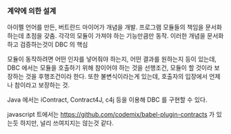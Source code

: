 ### 계약에 의한 설계
아이펠 언어를 만든, 버트란드 마이어가 개념을 개발.
프로그램 모듈들의 책임을 문서화하는데 초점을 갖춤. 
각각의 모듈이 가져야 하는 기능만큼만 동작. 이러한 개념을 문서화하고 검증하는것이 DBC 의 핵심

모듈이 동작하려면 어떤 인자를 넣어줘야 하는지, 어떤 결과를 원하는지 등이 있는데, DBC 에서는 모듈을 호출하기 위해 참이어야 하는 것을 선행조건, 모듈이 할 것이라 보장하는 것을 후행조건이라 한다. 또한 불변식이라는게 있는데, 호출자의 입장에서 언제나 참이라고 보장하는 것. 

Java 에서는 iContract, Contract4J, c4j 등을 이용해 DBC 를 구현할 수 있다.

javascript 트에서는 https://github.com/codemix/babel-plugin-contracts 가 있는듯 하지만, 널리 쓰여지지는 않는것 같다.
